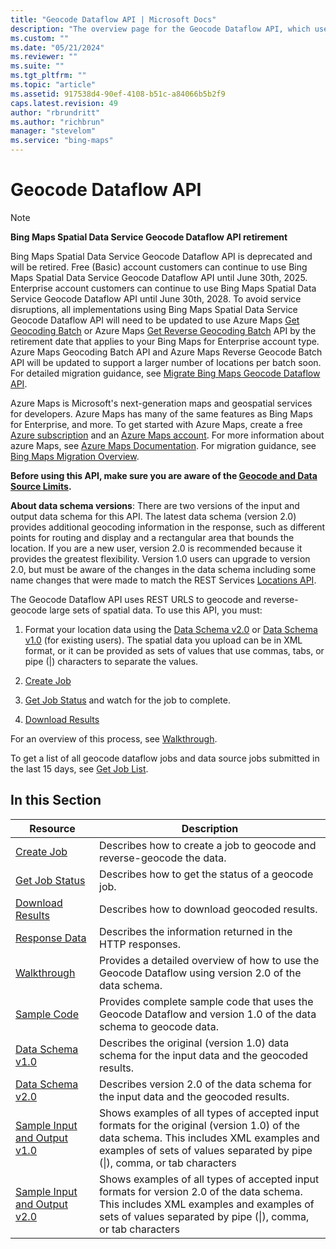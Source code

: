 ```yaml
---
title: "Geocode Dataflow API | Microsoft Docs"
description: "The overview page for the Geocode Dataflow API, which uses REST URLs to geocode and reverse-geocode large sets of spatial data, with information on what you need to do in order to use these API along with links to articles that describe the data schema, how to create and check on jobs, download results, sample input/output files, sample code and a walkthrough."
ms.custom: ""
ms.date: "05/21/2024"
ms.reviewer: ""
ms.suite: ""
ms.tgt_pltfrm: ""
ms.topic: "article"
ms.assetid: 917538d4-90ef-4108-b51c-a84066b5b2f9
caps.latest.revision: 49
author: "rbrundritt"
ms.author: "richbrun"
manager: "stevelom"
ms.service: "bing-maps"
---
```


# Geocode Dataflow API

> [!NOTE]
> **Bing Maps Spatial Data Service Geocode Dataflow API retirement**
>
> Bing Maps Spatial Data Service Geocode Dataflow API is deprecated and will be retired. Free (Basic) account customers can continue to use Bing Maps Spatial Data Service Geocode Dataflow API until June 30th, 2025. Enterprise account customers can continue to use Bing Maps Spatial Data Service Geocode Dataflow API until June 30th, 2028. To avoid service disruptions, all implementations using Bing Maps Spatial Data Service Geocode Dataflow API will need to be updated to use Azure Maps [Get Geocoding Batch](/rest/api/maps/search/get-geocoding-batch) or Azure Maps [Get Reverse Geocoding Batch](/rest/api/maps/search/get-reverse-geocoding-batch) API by the retirement date that applies to your Bing Maps for Enterprise account type. Azure Maps Geocoding Batch API and Azure Maps Reverse Geocode Batch API will be updated to support a larger number of locations per batch soon. For detailed migration guidance, see [Migrate Bing Maps Geocode Dataflow API](/azure/azure-maps/migrate-geocode-dataflow).
>
> Azure Maps is Microsoft's next-generation maps and geospatial services for developers. Azure Maps has many of the same features as Bing Maps for Enterprise, and more. To get started with Azure Maps, create a free [Azure subscription](https://azure.microsoft.com/free) and an [Azure Maps account](/azure/azure-maps/how-to-manage-account-keys#create-a-new-account). For more information about azure Maps, see [Azure Maps Documentation](/azure/azure-maps/). For migration guidance, see [Bing Maps Migration Overview](/azure/azure-maps/migrate-bing-maps-overview).

**Before using this API, make sure you are aware of the [Geocode and Data Source Limits](../geocode-and-data-source-limits.md).**  
  
 **About data schema versions**: There are two versions of the input and output data schema for this API. The latest data schema (version 2.0) provides additional geocoding information in the response, such as different points for routing and display and a rectangular area that bounds the location. If you are a new user, version 2.0 is recommended because it provides the greatest flexibility. Version 1.0 users can upgrade to version 2.0, but must be aware of the changes in the data schema including some name changes that were made to match the REST Services [Locations API](https://msdn.microsoft.com/library/ff701715.aspx).  
  
 The Geocode Dataflow API uses REST URLS to geocode and reverse-geocode large sets of spatial data. To use this API, you must:  
  
1.  Format your location data using the [Data Schema  v2.0](../geocode-dataflow-api/geocode-dataflow-data-schema-version-2-0.md) or [Data Schema v1.0](../geocode-dataflow-api/geocode-dataflow-data-schema-version-1-0.md) (for existing users). The spatial data you upload can be in XML format, or it can be provided as sets of values that use commas, tabs, or pipe (&#124;) characters to separate the values.  
  
2.  [Create Job](../geocode-dataflow-api/create-a-geocode-job-and-upload-data.md)  
  
3.  [Get Job Status](../geocode-dataflow-api/get-status-of-a-geocode-job.md) and watch for the job to complete.  
  
4.  [Download Results](../geocode-dataflow-api/download-geocode-job-results.md)  
  
 For an overview of this process, see [Walkthrough](../geocode-dataflow-api/geocode-dataflow-walkthrough.md).  
  
 To get a list of all geocode dataflow jobs and data source jobs submitted in the last 15 days, see [Get Job List](../get-job-list.md).  
  
## In this Section  
  
|Resource|Description|  
|-|-|  
|[Create Job](../geocode-dataflow-api/create-a-geocode-job-and-upload-data.md)|Describes how to create a job to geocode and reverse-geocode the data.|  
|[Get Job Status](../geocode-dataflow-api/get-status-of-a-geocode-job.md)|Describes how to get the status of a geocode job.|  
|[Download Results](../geocode-dataflow-api/download-geocode-job-results.md)|Describes how to download geocoded results.|  
|[Response Data](../geocode-dataflow-api/geocode-dataflow-response-description.md)|Describes the information returned in the HTTP responses.|  
|[Walkthrough](../geocode-dataflow-api/geocode-dataflow-walkthrough.md)|Provides a detailed overview of how to use the Geocode Dataflow using version 2.0 of the data schema.|  
|[Sample Code](../geocode-dataflow-api/geocode-dataflow-sample-code.md)|Provides complete sample code that uses the Geocode Dataflow and version 1.0 of the data schema to geocode data.|  
|[Data Schema v1.0](../geocode-dataflow-api/geocode-dataflow-data-schema-version-1-0.md)|Describes the original (version 1.0) data schema for the input data and the geocoded results.|  
|[Data Schema  v2.0](../geocode-dataflow-api/geocode-dataflow-data-schema-version-2-0.md)|Describes version 2.0 of the data schema for the input data and the geocoded results.|  
|[Sample Input and Output v1.0](../geocode-dataflow-api/geocode-dataflow-sample-input-and-output-data-version-1-0.md)|Shows examples of all types of accepted input formats for the original (version 1.0) of the data schema. This includes XML examples and examples of sets of values separated by pipe (&#124;), comma, or tab characters|  
|[Sample Input and Output v2.0](../geocode-dataflow-api/geocode-dataflow-sample-input-and-output-data-version-2-0.md)|Shows examples of all types of accepted input formats for version 2.0 of the data schema. This includes XML examples and examples of sets of values separated by pipe (&#124;), comma, or tab characters|